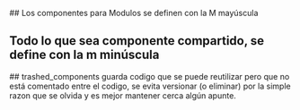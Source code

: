 ## Los componentes para Modulos se definen con la M mayúscula
## Todo lo que sea componente compartido, se define con la m minúscula
## trashed_components guarda codigo que se puede reutilizar pero que no está comentado entre el codigo, se evita versionar (o eliminar) por la simple razon que se olvida y es mejor mantener cerca algún apunte.